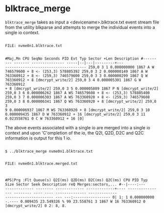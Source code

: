 # blktrace_merge


<code>blktrace_merge</code> takes as input a &lt;devicename>.blktrace.txt event stream file from the utility blkparse and attempts to merge the individual events into a single io context.

<code>
FILE: nvme0n1.blktrace.txt
  
#Maj,Mn CPU   SeqNo     Seconds     PID  Evt Typ Sector   +Len Description
#------ --- ------- --------------- -----|--|---|---------+--- -------------------------------------
259,0    3        1     0.000000000  1867  A   W 746579600 + 8 <- (253,3) 578805392
259,0    3        2     0.000000149  1867  A   W 763360912 + 8 <- (259,3) 746579600
259,0    3        3     0.000000299  1867  Q   W 763360912 + 8 [dmcrypt_write/2]
259,0    3        4     0.000005301  1867  G   W 763360912 + 8 [dmcrypt_write/2]
259,0    3        5     0.000005809  1867  P   N [dmcrypt_write/2]
259,0    3        6     0.000006262  1867  A  WS 746579608 + 8 <- (253,3) 578805400
259,0    3        7     0.000006303  1867  A  WS 763360920 + 8 <- (259,3) 746579608
259,0    3        8     0.000006341  1867  Q  WS 763360920 + 8 [dmcrypt_write/2]
259,0    3        9     0.000006937  1867  M  WS 763360920 + 8 [dmcrypt_write/2]
259,0    3       10     0.000009435  1867  D   W 763360912 + 16 [dmcrypt_write/2]
259,0    3       11     0.023558761     0  C   W 763360912 + 16 [0]
</code>

The above events associated with a single io are merged into a single io context and upon 'C'ompletion of the io, the Q2I, Q2D, D2C and Q2C information is output for this 1 io.

<code>
$ ../blktrace_merge nvme0n1.blktrace.txt

FILE: nvme0n1.blktrace.merged.txt

#PS|Prg :Flt   Queue(s)     Q2I(ms)   Q2D(ms)       D2C(ms)            Q2C(ms)     CPU      PID Typ  Size         Sector         Seek  Description            reQ Merges:sectors,...
#--|----:--- ------------- -------- ------------- -------------+---- ------------- --- -------- ---- ---- -------------- ------------- ---------------------- --- ---:-----------------
  0|   1:  1   0.000000000   -.----      0.009435     23.549326 % 99     23.558761   3     1867 W      16      763360912             0 [dmcrypt_write/2]        0   2:  8,  8.
</code>
